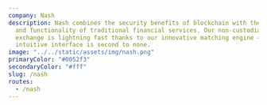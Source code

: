 ```yaml
---
company: Nash
description: Nash combines the security benefits of blockchain with the speed
  and functionality of traditional financial services. Our non-custodial
  exchange is lightning fast thanks to our innovative matching engine – and our
  intuitive interface is second to none.
image: "../../static/assets/img/nash.png"
primaryColor: "#0052f3"
secondaryColor: "#fff"
slug: /nash
routes: 
  - /nash
---
```


